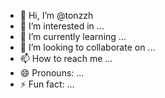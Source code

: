 - 👋 Hi, I’m @tonzzh
- 👀 I’m interested in ...
- 🌱 I’m currently learning ...
- 💞️ I’m looking to collaborate on ...
- 📫 How to reach me ...
- 😄 Pronouns: ...
- ⚡ Fun fact: ...

<!---
tonzzh/tonzzh is a ✨ special ✨ repository because its `README.md` (this file) appears on your GitHub profile.
You can click the Preview link to take a look at your changes.
--->
